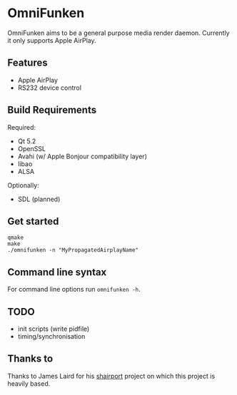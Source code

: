 OmniFunken
==========
OmniFunken aims to be a general purpose media render daemon. Currently it only supports Apple AirPlay.


Features
--------
* Apple AirPlay
* RS232 device control


Build Requirements
------------------
Required:
* Qt 5.2
* OpenSSL
* Avahi (w/ Apple Bonjour compatibility layer)
* libao
* ALSA

Optionally:
* SDL (planned)


Get started
-----------
```
qmake
make
./omnifunken -n "MyPropagatedAirplayName"
```


Command line syntax
-------------------
For command line options run `omnifunken -h`.


TODO
----
* init scripts (write pidfile)
* timing/synchronisation


Thanks to
---------
Thanks to James Laird for his [shairport](https://github.com/abrasive/shairport) project on which this project is heavily based.


